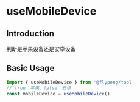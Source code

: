 # useMobileDevice

## Introduction

判断是苹果设备还是安卓设备

## Basic Usage

```ts
import { useMobileDevice } from '@flypeng/tool'
// true：苹果、false：安卓
const mobileDevice = useMobileDevice()
```
